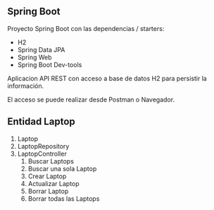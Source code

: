 
## Spring Boot

Proyecto Spring Boot con las dependencias / starters:
* H2
* Spring Data JPA
* Spring Web
* Spring Boot Dev-tools

Aplicacion API REST con acceso a base de datos H2 para persistir la información.

El acceso se puede realizar desde Postman o Navegador.

## Entidad Laptop

1. Laptop
2. LaptopRepository
3. LaptopController
   1. Buscar Laptops
   2. Buscar una sola Laptop
   3. Crear Laptop
   4. Actualizar Laptop
   5. Borrar Laptop
   6. Borrar todas las Laptops